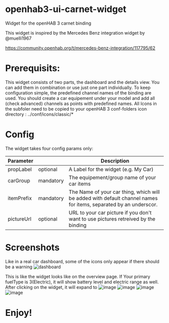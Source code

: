 # openhab3-ui-carnet-widget
Widget for the openHAB 3 carnet binding

This widget is inspired by the Mercedes Benz integration widget by @muelli1967

https://community.openhab.org/t/mercedes-benz-integration/117795/62

# Prerequisits:
This widget consists of two parts, the dashboard and the details view. You can add them in combination or use just one part individually.
To keep configuration simple, the predefined channel names of the binding are used. You should create a car equipement under your model and add all (check advanced) channels as points with predefined names.
All Icons in the subfoler need to be copied to your openHAB 3 conf-folders icon directory : ../conf/icons/classic/*

# Config
The widget takes four config params only:

| Parameter   |           | Description                                          |
|-------------|-----------|-------------------------------------------|
| propLabel   | optional  | A Label for the widget (e.g. My Car)                       |
| carGroup    | mandatory | The equipement/group name of your car items |
| itemPrefix  | mandatory | The Name of your car thing, which will be added with default channel names for items, separated by an underscor. |
| pictureUrl  | optional  | URL to your car picture if you don't want to use pictures retreived by the binding |

# Screenshots
Like in a real car dashboard, some of the icons only appear if there should be a warning
![dashboard](https://user-images.githubusercontent.com/5521736/124281285-de15d380-db49-11eb-9b41-bd8570743769.PNG)

This is like the widget looks like on the overview page. If Your primary fuelType is 3(Electric), it will show battery level and electric range as well.
After clicking on the widget, it will expand to 
![image](https://user-images.githubusercontent.com/5521736/124281402-f7b71b00-db49-11eb-8a3d-c4b435de967c.png)
![image](https://user-images.githubusercontent.com/5521736/124281538-17e6da00-db4a-11eb-9f8e-5a30f8c9b9cf.png)
![image](https://user-images.githubusercontent.com/5521736/124281604-2af9aa00-db4a-11eb-9a37-818e3fe63e2e.png)
![image](https://user-images.githubusercontent.com/5521736/124281701-45cc1e80-db4a-11eb-9a4d-b8d744f81f97.png)






# Enjoy!
